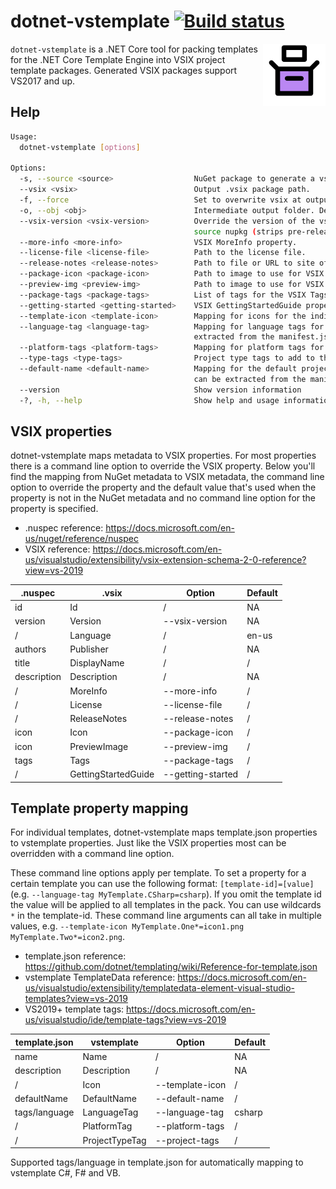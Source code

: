 # dotnet-vstemplate [![Build status](https://github.com/Jjagg/dotnet-vstemplate/workflows/ci/badge.svg)](https://github.com/Jjagg/dotnet-vstemplate/actions)

<img align="right" width="100px" height="100px" src="img/icon.png">

`dotnet-vstemplate` is a .NET Core tool for packing templates for the .NET Core Template Engine into VSIX project template packages.
Generated VSIX packages support VS2017 and up.

## Help

```bash
Usage:
  dotnet-vstemplate [options]

Options:
  -s, --source <source>                  NuGet package to generate a vsix file for.
  --vsix <vsix>                          Output .vsix package path.
  -f, --force                            Set to overwrite vsix at output path if it exists.
  -o, --obj <obj>                        Intermediate output folder. Defaults to './obj'. [default: obj]
  --vsix-version <vsix-version>          Override the version of the vsix package. Defaults to the version of the
                                         source nupkg (strips pre-release version; anything after a '-').
  --more-info <more-info>                VSIX MoreInfo property.
  --license-file <license-file>          Path to the license file.
  --release-notes <release-notes>        Path to file or URL to site of release notes.
  --package-icon <package-icon>          Path to image to use for VSIX icon. (32x32)
  --preview-img <preview-img>            Path to image to use for VSIX preview image. (200x200)
  --package-tags <package-tags>          List of tags for the VSIX Tags property.
  --getting-started <getting-started>    VSIX GettingStartedGuide property.
  --template-icon <template-icon>        Mapping for icons for the individual templates.
  --language-tag <language-tag>          Mapping for language tags for the individual templates. This value can be
                                         extracted from the manifest.json file, see the docs.
  --platform-tags <platform-tags>        Mapping for platform tags for the individual templates.
  --type-tags <type-tags>                Project type tags to add to the vstemplate.
  --default-name <default-name>          Mapping for the default project name for the individual templates. This value
                                         can be extracted from the manifest.json file, see the docs.
  --version                              Show version information
  -?, -h, --help                         Show help and usage information
  ```

## VSIX properties

dotnet-vstemplate maps metadata to VSIX properties. For most properties
there is a command line option to override the VSIX property.
Below you'll find the mapping from NuGet metadata to VSIX metadata, the command
line option to override the property and the default value that's used when the
property is not in the NuGet metadata and no command line option for the property
is specified.

- .nuspec reference: https://docs.microsoft.com/en-us/nuget/reference/nuspec
- VSIX reference: https://docs.microsoft.com/en-us/visualstudio/extensibility/vsix-extension-schema-2-0-reference?view=vs-2019

| .nuspec       | .vsix               | Option            | Default |
| ------------- | ------------------- | ----------------- | ------- |
| id            | Id                  | /                 | NA      |
| version       | Version             | --vsix-version    | NA      |
| /             | Language            | /                 | en-us   |
| authors       | Publisher           | /                 | NA      |
| title         | DisplayName         | /                 | /       |
| description   | Description         | /                 | NA      |
| /             | MoreInfo            | --more-info       | /       |
| /             | License             | --license-file    | /       |
| /             | ReleaseNotes        | --release-notes   | /       |
| icon          | Icon                | --package-icon    | /       |
| icon          | PreviewImage        | --preview-img     | /       |
| tags          | Tags                | --package-tags    | /       |
| /             | GettingStartedGuide | --getting-started | /       |

## Template property mapping

For individual templates, dotnet-vstemplate maps template.json properties to vstemplate properties.
Just like the VSIX properties most can be overridden with a command line option.

These command line options apply per template. To set a property for a certain template you can use the following format: `[template-id]=[value]` (e.g. `--language-tag MyTemplate.CSharp=csharp`).
If you omit the template id the value will be applied to all templates in the pack.
You can use wildcards `*` in the template-id.
These command line arguments can all take in multiple values, e.g. `--template-icon MyTemplate.One*=icon1.png MyTemplate.Two*=icon2.png`.

- template.json reference: https://github.com/dotnet/templating/wiki/Reference-for-template.json
- vstemplate TemplateData reference: https://docs.microsoft.com/en-us/visualstudio/extensibility/templatedata-element-visual-studio-templates?view=vs-2019
- VS2019+ template tags: https://docs.microsoft.com/en-us/visualstudio/ide/template-tags?view=vs-2019

| template.json | vstemplate      | Option          | Default |
| ------------- | --------------- | --------------- | ------- |
| name          | Name            | /               | NA      |
| description   | Description     | /               | NA      |
| /             | Icon            | --template-icon | /       |
| defaultName   | DefaultName     | --default-name  | /       |
| tags/language | LanguageTag     | --language-tag  | csharp  |
| /             | PlatformTag     | --platform-tags | /       |
| /             | ProjectTypeTag  | --project-tags  | /       |

Supported tags/language in template.json for automatically mapping to vstemplate C#, F# and VB.


